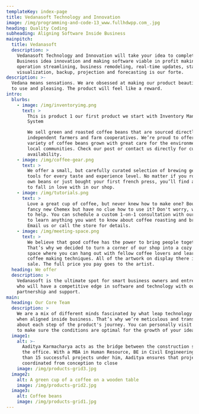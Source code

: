 ```yaml
---
templateKey: index-page
title: Vedanasoft Technology and Innovation
image: /img/programming-and-code-13_www.fullhdwpp.com_.jpg
heading: Quality Coding
subheading: Aligning Software Inside Business
mainpitch:
  title: Vedanasoft
  description: >
    Vedanasoft Technology and Innovation will take your idea to completion.
    Business idea innovation and making software viable in profit making,
    operation streamlining, business remodeling, real-time updates, statistical
    visualization, backup, projection and forecasting is our forte.
description: >-
  Vedana means sensations. We are obsessed at making our product beautiful, easy
  to use and pleasing. The product will feel like a reward.
intro:
  blurbs:
    - image: /img/inventoryimg.png
      text: >
        This is product 1 our first product we start with Inventory Management
        System

        We sell green and roasted coffee beans that are sourced directly from
        independent farmers and farm cooperatives. We’re proud to offer a
        variety of coffee beans grown with great care for the environment and
        local communities. Check our post or contact us directly for current
        availability.
    - image: /img/coffee-gear.png
      text: >
        We offer a small, but carefully curated selection of brewing gear and
        tools for every taste and experience level. No matter if you roast your
        own beans or just bought your first french press, you’ll find a gadget
        to fall in love with in our shop.
    - image: /img/tutorials.png
      text: >
        Love a great cup of coffee, but never knew how to make one? Bought a
        fancy new Chemex but have no clue how to use it? Don't worry, we’re here
        to help. You can schedule a custom 1-on-1 consultation with our baristas
        to learn anything you want to know about coffee roasting and brewing.
        Email us or call the store for details.
    - image: /img/meeting-space.png
      text: >
        We believe that good coffee has the power to bring people together.
        That’s why we decided to turn a corner of our shop into a cozy meeting
        space where you can hang out with fellow coffee lovers and learn about
        coffee making techniques. All of the artwork on display there is for
        sale. The full price you pay goes to the artist.
  heading: We offer
  description: >
    Vedanasoft is the ultimate spot for smart business owners and entrepreneurs 
    who will have a competitive edge in software and technology with our
    partnership and support.
main:
  heading: Our Core Team
  description: >
    We are a mix of different minds fascinated by what leap technology brings
    when aligned inside business. That’s why we’re meticulous and transparent
    about each step of the product's journey. You can personally visit our space
    to make sure the conditions are optimal for the growth of your idea.
  image1:
    alt: >-
      Aaditya Karmacharya acts as the bridge between the construction site and
      the office. With a MBA in Human Resource, BE in Civil Engineering and more
      than 15 successful projects under him, Aaditya ensures that projects are
      coordinated from conception to close
    image: /img/products-grid3.jpg
  image2:
    alt: A green cup of a coffee on a wooden table
    image: /img/products-grid2.jpg
  image3:
    alt: Coffee beans
    image: /img/products-grid1.jpg
---
```



